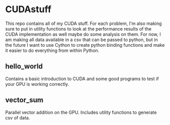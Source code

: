 # CUDAstuff
This repo contains all of my CUDA stuff. For each problem, I'm also making sure
to put in utility functions to look at the performance results of the CUDA
implementation as well maybe do some analysis on them. For now, I am making all
data available in a csv that can be passed to python, but in the future I want to
use Cython to create python binding functions and make it easier to do everything from within Python. 

## hello_world
Contains a basic introduction to CUDA and some good programs to test if your GPU 
is working correctly. 

## vector_sum
Parallel vector addition on the GPU. Includes utility functions to generate csv
of data.
